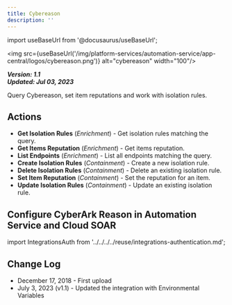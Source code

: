 ```yaml
---
title: Cybereason
description: ''
---
```

import useBaseUrl from '@docusaurus/useBaseUrl';

<img src={useBaseUrl('/img/platform-services/automation-service/app-central/logos/cybereason.png')} alt="cybereason" width="100"/>

***Version: 1.1  
Updated: Jul 03, 2023***

Query Cybereason, set item reputations and work with isolation rules.

## Actions

* **Get Isolation Rules** (*Enrichment*) - Get isolation rules matching the query.
* **Get Items Reputation** (*Enrichment*) - Get items reputation.
* **List Endpoints** (*Enrichment*) - List all endpoints matching the query.
* **Create Isolation Rules** (*Containment*) - Create a new isolation rule.
* **Delete Isolation Rules** (*Containment*) - Delete an existing isolation rule.
* **Set Item Reputation** (*Containment*) - Set the reputation for an item.
* **Update Isolation Rules** (*Containment*) - Update an existing isolation rule.

## Configure CyberArk Reason in Automation Service and Cloud SOAR

import IntegrationsAuth from '../../../../reuse/integrations-authentication.md';

<IntegrationsAuth/>

## Change Log

* December 17, 2018 - First upload
* July 3, 2023 (v1.1) - Updated the integration with Environmental Variables
